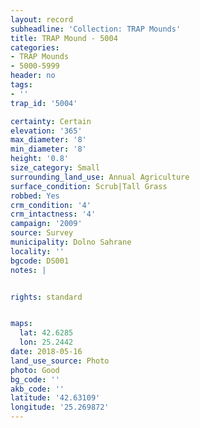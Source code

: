 ```yaml
---
layout: record
subheadline: 'Collection: TRAP Mounds'
title: TRAP Mound - 5004
categories:
- TRAP Mounds
- 5000-5999
header: no
tags:
- ''
trap_id: '5004'

certainty: Certain
elevation: '365'
max_diameter: '8'
min_diameter: '8'
height: '0.8'
size_category: Small
surrounding_land_use: Annual Agriculture
surface_condition: Scrub|Tall Grass
robbed: Yes
crm_condition: '4'
crm_intactness: '4'
campaign: '2009'
source: Survey
municipality: Dolno Sahrane
locality: ''
bgcode: DS001
notes: |


rights: standard


maps:
  lat: 42.6285
  lon: 25.2442
date: 2018-05-16
land_use_source: Photo
photo: Good
bg_code: ''
akb_code: ''
latitude: '42.63109'
longitude: '25.269872'
---
```

